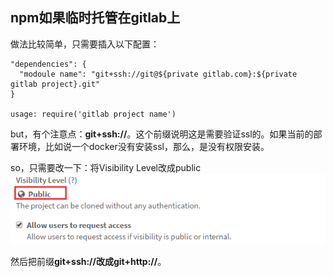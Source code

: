 **npm如果临时托管在gitlab上**
-

做法比较简单，只需要插入以下配置：

    "dependencies": {
      "modoule name": "git+ssh://git@${private gitlab.com}:${private gitlab project}.git"
    }
    
    usage: require('gitlab project name')
    
but，有个注意点：**git+ssh://**。这个前缀说明这是需要验证ssl的。如果当前的部署环境，比如说一个docker没有安装ssl，那么，是没有权限安装。  

so，只需要改一下：将Visibility Level改成public    
![将Visibility Level改成public][1]


  [1]: ../public/npm-in-git-lab1.png
  
 然后把前缀**git+ssh://**改成**git+http://**。
